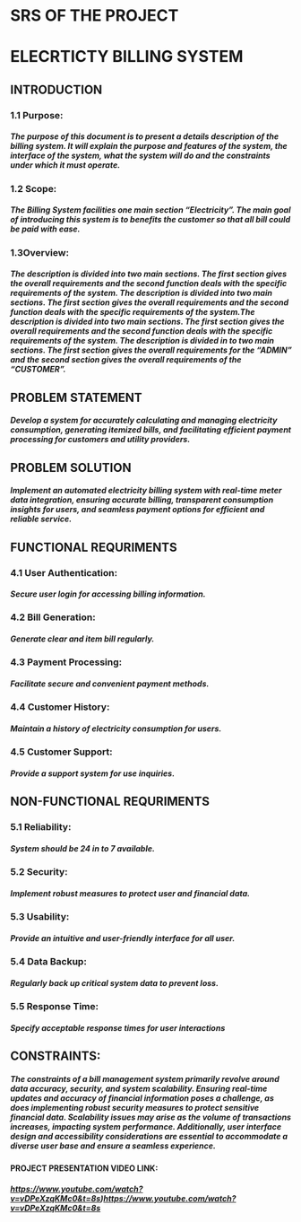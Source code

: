 # SRS OF THE PROJECT 
#  ELECRTICTY BILLING SYSTEM
## INTRODUCTION
###  1.1 Purpose:
##### The purpose of this document is to present a details description of the billing system. It will explain the purpose and features of the system, the interface of the system, what the system will do and the constraints under which it must operate. 
###  1.2 Scope:
##### The Billing System facilities one main section “Electricity”. The main goal of introducing this system is to benefits the customer so that all bill could be paid with ease.
###  1.3Overview:
##### The  description  is  divided  into  two  main  sections.  The  first section gives the overall requirements and the second function deals with the specific requirements of the system. The  description  is  divided  into  two  main  sections.  The  first section gives the overall requirements and the second function deals with the specific requirements of the system.The  description  is  divided  into  two  main  sections.  The  first section gives the overall requirements and the second function deals with the specific requirements of the system. The description is divided in to two main sections. The first section gives the overall requirements for the “ADMIN” and the second section gives the overall requirements of the “CUSTOMER”.
## PROBLEM STATEMENT
##### Develop a system for accurately calculating and managing electricity consumption, generating itemized bills, and facilitating efficient payment processing for customers and utility providers.
## PROBLEM SOLUTION
##### Implement an automated electricity billing system with real-time meter data integration, ensuring accurate billing, transparent consumption insights for users, and seamless payment options for efficient and reliable service.
## FUNCTIONAL REQURIMENTS
### 4.1 User Authentication:
##### Secure user login for accessing billing information.
### 4.2 Bill Generation:
##### Generate clear and item bill regularly.
### 4.3 Payment Processing:
##### Facilitate secure and convenient payment methods.
### 4.4 Customer History:
##### Maintain a history of electricity consumption for users.
### 4.5 Customer Support:
##### Provide a support system for use inquiries.
## NON-FUNCTIONAL REQURIMENTS
### 5.1 Reliability:
##### System should be 24 in to 7 available.
### 5.2 Security:
##### Implement robust measures to protect user and financial data.
### 5.3 Usability:
##### Provide an intuitive and user-friendly interface for all user.
### 5.4 Data Backup:
##### Regularly back up critical system data to prevent loss.
### 5.5 Response Time:
##### Specify acceptable response times for user interactions
## CONSTRAINTS:
##### The constraints of a bill management system primarily revolve around data accuracy, security, and system scalability. Ensuring real-time updates and accuracy of financial information poses a challenge, as does implementing robust security measures to protect sensitive financial data. Scalability issues may arise as the volume of transactions increases, impacting system performance. Additionally, user interface design and accessibility considerations are essential to accommodate a diverse user base and ensure a seamless experience.


#### PROJECT PRESENTATION VIDEO LINK: 
 ##### https://www.youtube.com/watch?v=vDPeXzqKMc0&t=8s)https://www.youtube.com/watch?v=vDPeXzqKMc0&t=8s
